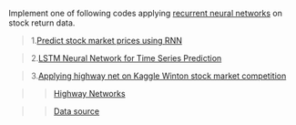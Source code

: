 Implement one of following codes applying [recurrent neural networks](http://colah.github.io/posts/2015-08-Understanding-LSTMs/) on stock return data.

>1.[Predict stock market prices using RNN](https://github.com/lilianweng/stock-rnn)

>2.[LSTM Neural Network for Time Series Prediction](https://github.com/jaungiers/LSTM-Neural-Network-for-Time-Series-Prediction)

>3.[Applying highway net on Kaggle Winton stock market competition](https://github.com/KhaledSharif/winton-stock-market/blob/master/highway-network.py)

>>[Highway Networks](https://arxiv.org/pdf/1505.00387.pdf)

>>[Data source](https://www.kaggle.com/c/the-winton-stock-market-challenge/data)



